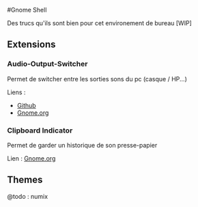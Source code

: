 #Gnome Shell

Des trucs qu'ils sont bien pour cet environement de bureau [WIP]

## Extensions

### Audio-Output-Switcher
Permet de switcher entre les sorties sons du pc (casque / HP...)

Liens : 
  - [Github](https://github.com/kgaut/gnome-shell-audio-output-switcher)
  - [Gnome.org](https://extensions.gnome.org/extension/1028/gnome-shell-audio-output-switcher/)

### Clipboard Indicator
Permet de garder un historique de son presse-papier

Lien : [Gnome.org](https://extensions.gnome.org/extension/1028/gnome-shell-audio-output-switcher/)

## Themes

@todo : numix
